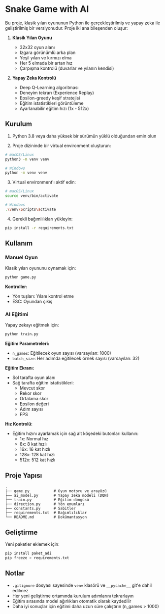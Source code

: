 # Snake Game with AI

Bu proje, klasik yılan oyununun Python ile gerçekleştirilmiş ve yapay zeka ile geliştirilmiş bir versiyonudur. Proje iki ana bileşenden oluşur:

1. **Klasik Yılan Oyunu**
   - 32x32 oyun alanı
   - Izgara görünümlü arka plan
   - Yeşil yılan ve kırmızı elma
   - Her 5 elmada bir artan hız
   - Çarpışma kontrolü (duvarlar ve yılanın kendisi)

2. **Yapay Zeka Kontrolü**
   - Deep Q-Learning algoritması
   - Deneyim tekrarı (Experience Replay)
   - Epsilon-greedy keşif stratejisi
   - Eğitim istatistikleri görüntüleme
   - Ayarlanabilir eğitim hızı (1x - 512x)

## Kurulum

1. Python 3.8 veya daha yüksek bir sürümün yüklü olduğundan emin olun

2. Proje dizininde bir virtual environment oluşturun:
```bash
# macOS/Linux
python3 -m venv venv

# Windows
python -m venv venv
```

3. Virtual environment'ı aktif edin:
```bash
# macOS/Linux
source venv/bin/activate

# Windows
.\venv\Scripts\activate
```

4. Gerekli bağımlılıkları yükleyin:
```bash
pip install -r requirements.txt
```

## Kullanım

### Manuel Oyun
Klasik yılan oyununu oynamak için:
```bash
python game.py
```

**Kontroller:**
- Yön tuşları: Yılanı kontrol etme
- ESC: Oyundan çıkış

### AI Eğitimi
Yapay zekayı eğitmek için:
```bash
python train.py
```

**Eğitim Parametreleri:**
- `n_games`: Eğitilecek oyun sayısı (varsayılan: 1000)
- `batch_size`: Her adımda eğitilecek örnek sayısı (varsayılan: 32)

**Eğitim Ekranı:**
- Sol tarafta oyun alanı
- Sağ tarafta eğitim istatistikleri:
  - Mevcut skor
  - Rekor skor
  - Ortalama skor
  - Epsilon değeri
  - Adım sayısı
  - FPS

**Hız Kontrolü:**
- Eğitim hızını ayarlamak için sağ alt köşedeki butonları kullanın:
  - 1x: Normal hız
  - 8x: 8 kat hızlı
  - 16x: 16 kat hızlı
  - 128x: 128 kat hızlı
  - 512x: 512 kat hızlı

## Proje Yapısı

```
.
├── game.py           # Oyun motoru ve arayüzü
├── ai_model.py       # Yapay zeka modeli (DQN)
├── train.py          # Eğitim döngüsü
├── direction.py      # Yön enumları
├── constants.py      # Sabitler
├── requirements.txt  # Bağımlılıklar
└── README.md         # Dokümantasyon
```

## Geliştirme

Yeni paketler eklemek için:
```bash
pip install paket_adi
pip freeze > requirements.txt
```

## Notlar

- `.gitignore` dosyası sayesinde `venv` klasörü ve `__pycache__` git'e dahil edilmez
- Her yeni geliştirme ortamında kurulum adımlarını tekrarlayın
- Eğitim sırasında model ağırlıkları otomatik olarak kaydedilir
- Daha iyi sonuçlar için eğitimi daha uzun süre çalıştırın (n_games > 1000)